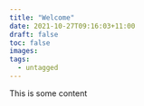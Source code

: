 ```yaml
---
title: "Welcome"
date: 2021-10-27T09:16:03+11:00
draft: false
toc: false
images:
tags:
  - untagged
---
```


This is some content

